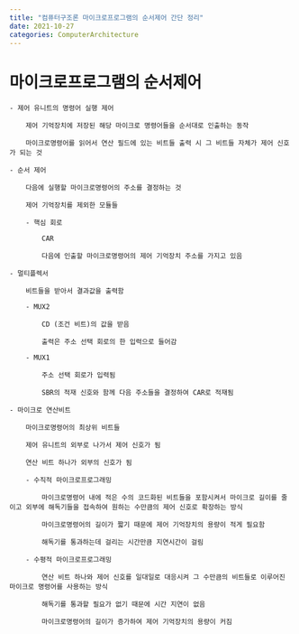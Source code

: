 ```yaml
---
title: "컴퓨터구조론 마이크로프로그램의 순서제어 간단 정리"
date: 2021-10-27
categories: ComputerArchitecture
---
```


# 마이크로프로그램의 순서제어

    - 제어 유니트의 명령어 실행 제어

        제어 기억장치에 저장된 해당 마이크로 명령어들을 순서대로 인출하는 동작

        마이크로명령어를 읽어서 연산 필드에 있는 비트들 출력 시 그 비트들 자체가 제어 신호가 되는 것

    - 순서 제어

        다음에 실행할 마이크로명령어의 주소를 결정하는 것

        제어 기억장치를 제외한 모듈들

        - 핵심 회로

            CAR

            다음에 인출할 마이크로명령어의 제어 기억장치 주소를 가지고 있음

    - 멀티플렉서

        비트들을 받아서 결과값을 출력함

        - MUX2

            CD (조건 비트)의 값을 받음

            출력은 주소 선택 회로의 한 입력으로 들어감

        - MUX1

            주소 선택 회로가 입력됨

            SBR의 적재 신호와 함께 다음 주소들을 결정하여 CAR로 적재됨

    - 마이크로 연산비트

        마이크로명령어의 최상위 비트들

        제어 유니트의 외부로 나가서 제어 신호가 됨

        연산 비트 하나가 외부의 신호가 됨

        - 수직적 마이크로프로그래밍

            마이크로명령어 내에 적은 수의 코드화된 비트들을 포함시켜서 마이크로 길이를 줄이고 외부에 해독기들을 접속하여 원하는 수만큼의 제어 신호로 확장하는 방식

            마이크로명령어의 길이가 짧기 때문에 제어 기억장치의 용량이 적게 필요함

            해독기를 통과하는데 걸리는 시간만큼 지연시간이 걸림

        - 수평적 마이크로프로그래밍

            연산 비트 하나와 제어 신호를 일대일로 대응시켜 그 수만큼의 비트들로 이루어진 마이크로 명령어를 사용하는 방식

            해독기를 통과할 필요가 없기 때문에 시간 지연이 없음

            마이크로명령어의 길이가 증가하여 제어 기억장치의 용량이 커짐

